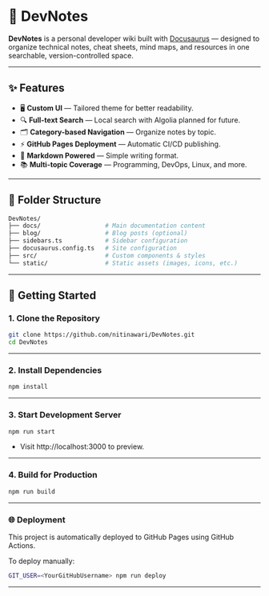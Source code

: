 # 📒 DevNotes

**DevNotes** is a personal developer wiki built with [Docusaurus](https://docusaurus.io/) — designed to organize technical notes, cheat sheets, mind maps, and resources in one searchable, version-controlled space.

---

## ✨ Features

- 🖥 **Custom UI** — Tailored theme for better readability.
- 🔍 **Full-text Search** — Local search with Algolia planned for future.
- 🗂 **Category-based Navigation** — Organize notes by topic.
- ⚡ **GitHub Pages Deployment** — Automatic CI/CD publishing.
- 📄 **Markdown Powered** — Simple writing format.
- 📚 **Multi-topic Coverage** — Programming, DevOps, Linux, and more.

---

 ## 📂 Folder Structure

```bash
DevNotes/
├── docs/                  # Main documentation content
├── blog/                  # Blog posts (optional)
├── sidebars.ts            # Sidebar configuration
├── docusaurus.config.ts   # Site configuration
├── src/                   # Custom components & styles
└── static/                # Static assets (images, icons, etc.)
```
---

## 🚀 Getting Started

### 1. Clone the Repository
```bash
git clone https://github.com/nitinawari/DevNotes.git
cd DevNotes
```
--- 

### 2. Install Dependencies
```bash
npm install
```
--- 

### 3. Start Development Server
```bash
npm run start
```

- Visit http://localhost:3000 to preview.
---

### 4. Build for Production
```bash
npm run build
```
---

### 🌐 Deployment
This project is automatically deployed to GitHub Pages using GitHub Actions.

To deploy manually:
```bash
GIT_USER=<YourGitHubUsername> npm run deploy
```
---